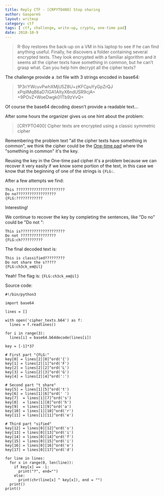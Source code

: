```yaml
---
title: Reply CTF - [CRPYTO400] Stop sharing
author: GaspareG
layout: writeup
category: ctf
tags: [ ctf, challenge, write-up, crypto, one-time pad]
date: 2018-10-9
---
```


> R-Boy restores the back-up on a VM in his laptop to see if he can find anything useful. Finally, he discovers a folder containing several encrypted texts.
> They look encrypted with a familiar algorithm and it seems all the cipher texts have something in common, but he can’t grasp what.
> Can you help him decrypt all the cipher texts?

The challenge provide a .txt file with 3 strings encoded in base64:

> 1P3riYWcuvPwhXMjU5Z8U+zKFCpuYyGpZrQJ
> xPqilMqB6aD7iGA1AItyX6ndUSR9cjA=
> +9POvZ+WoeDwgk01Tb9zVvQ=

Of course the base64 decoding doesn't provide a readable text...

After some hours the organizer gives us one hint about the problem:

> [CRYPTO400] Cipher texts are encrypted using a classic symmetric cipher

Remembering the problem text "all the cipher texts have something in common", we think the cipher could be the [One-time pad](https://en.wikipedia.org/wiki/One-time_pad) where the "something in common" 
it's the key.

Reusing the key in the One-time pad cipher it's a problem because we can recover it very easily if we know some portion of the text, in this case we know that the beginning of one of the strings is `{FLG:`.

After a few attempts we find:

```
This ??????????????????????
Do no??????????????????
{FLG:????????????
```

Interesting!

We continue to recover the key by completing the sentences, like "Do no" could be "Do not ":

```
This is????????????????????
Do not ????????????????
{FLG:ch??????????
```

The final decoded text is:

```
This is classified?????????
Do not share the s?????
{FLG:ch3ck_em@il}
```

Yeah! The flag is: `{FLG:ch3ck_em@il}`

Source code:

```code
#!/bin/python3

import base64

lines = []

with open('cipher_texts.b64') as f:
  lines = f.readlines()

for i in range(3):
  lines[i] = base64.b64decode(lines[i])

key = [-1]*37

# First part "{FLG:"
key[0] = lines[2][0]^ord('{')
key[1] = lines[2][1]^ord('F')
key[2] = lines[2][2]^ord('L')
key[3] = lines[2][3]^ord('G')
key[4] = lines[2][4]^ord(':')

# Second part "t share"
key[5] = lines[1][5]^ord('t')
key[6] = lines[1][6]^ord(' ')
key[7]  = lines[1][7]^ord('s')
key[8]  = lines[1][8]^ord('h')
key[9]  = lines[1][9]^ord('a')
key[10] = lines[1][10]^ord('r')
key[11] = lines[1][11]^ord('e')

# Third part "sified"
key[12] = lines[0][12]^ord('s')
key[13] = lines[0][13]^ord('i')
key[14] = lines[0][14]^ord('f')
key[15] = lines[0][15]^ord('i')
key[16] = lines[0][16]^ord('e')
key[17] = lines[0][17]^ord('d')

for line in lines:
  for x in range(0, len(line)):
    if key[x] == -1:
      print("?", end="")
    else:
      print(chr(line[x] ^ key[x]), end = "")
  print()
print()
```
